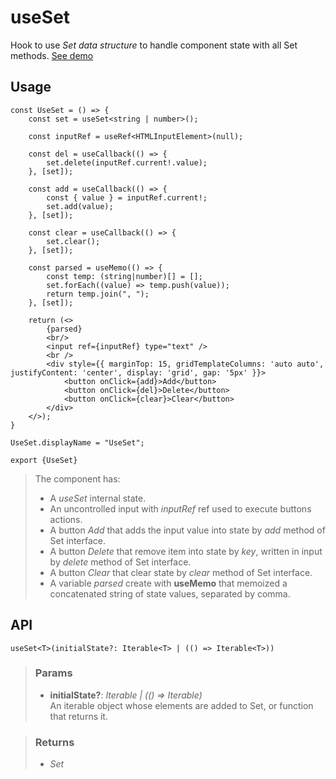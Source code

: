 # useSet
Hook to use _Set data structure_ to handle component state with all Set methods. [See demo](https://ndriadev.github.io/react-tools/#/hooks/state/useSet)

## Usage

```tsx
const UseSet = () => {
	const set = useSet<string | number>();

	const inputRef = useRef<HTMLInputElement>(null);

	const del = useCallback(() => {
		set.delete(inputRef.current!.value);
	}, [set]);

	const add = useCallback(() => {
		const { value } = inputRef.current!;
		set.add(value);
	}, [set]);

	const clear = useCallback(() => {
		set.clear();
	}, [set]);

	const parsed = useMemo(() => {
		const temp: (string|number)[] = [];
		set.forEach((value) => temp.push(value));
		return temp.join(", ");
	}, [set]);

	return (<>
		{parsed}
		<br/>
		<input ref={inputRef} type="text" />
		<br />
		<div style={{ marginTop: 15, gridTemplateColumns: 'auto auto', justifyContent: 'center', display: 'grid', gap: '5px' }}>
			<button onClick={add}>Add</button>
			<button onClick={del}>Delete</button>
			<button onClick={clear}>Clear</button>
		</div>
	</>);
}

UseSet.displayName = "UseSet";

export {UseSet}
```

> The component has:
> - A _useSet_ internal state.
> - An uncontrolled input with _inputRef_ ref used to execute buttons actions.
> - A button _Add_ that adds the input value into state by _add_ method of Set interface.
> - A button _Delete_ that remove item into state by _key_, written in input by _delete_ method of Set interface.
> - A button _Clear_ that clear state by _clear_ method of Set interface.
> - A variable _parsed_ create with __useMemo__ that memoized a concatenated string of state values, separated by comma.


## API

```tsx
useSet<T>(initialState?: Iterable<T> | (() => Iterable<T>))
```


> ### Params
>
> - __initialState?__: _Iterable<T> | (() => Iterable<T>)_  
An iterable object whose elements are added to Set, or function that returns it.
>



> ### Returns
>
> 
> - _Set<T>_  
>